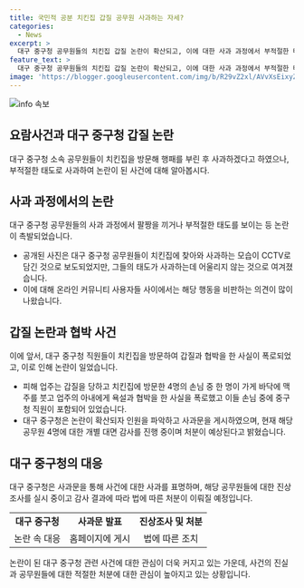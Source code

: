 ```yaml
---
title: 국민적 공분 치킨집 갑질 공무원 사과하는 자세?
categories:
  - News
excerpt: >
  대구 중구청 공무원들의 치킨집 갑질 논란이 확산되고, 이에 대한 사과 과정에서 부적절한 태도로 논란이 일고 있다. 온라인 커뮤니티에 갑질 공무원들의 사과를 비판하는 게시물이 올라오며 논란이 수그러들지 않았다. 사과 과정에서의 CCTV 영상을 공개한 뒤, 다수의 유저들이 해당 공무원들을 비판하는 댓글을 남기며 논란이 계속되고 있다. 이에 대구 중구청은 진상조사를 진행하고, 감사 결과에 따라 해당 공무원들에게 처분을 내릴 예정이라고 밝혀 논란이 계속되고 있다. (문단 요약)
feature_text: >
  대구 중구청 공무원들의 치킨집 갑질 논란이 확산되고, 이에 대한 사과 과정에서 부적절한 태도로 논란이 일고 있다. 온라인 커뮤니티에 갑질 공무원들의 사과를 비판하는 게시물이 올라오며 논란이 수그러들지 않았다. 사과 과정에서의 CCTV 영상을 공개한 뒤, 다수의 유저들이 해당 공무원들을 비판하는 댓글을 남기며 논란이 계속되고 있다. 이에 대구 중구청은 진상조사를 진행하고, 감사 결과에 따라 해당 공무원들에게 처분을 내릴 예정이라고 밝혀 논란이 계속되고 있다. (문단 요약)
image: 'https://blogger.googleusercontent.com/img/b/R29vZ2xl/AVvXsEixyZcFfHzMRdzZMjFBmAUKJYCLCGyLL1o632UiGVXcaFdKo_bkvkuCioo0uUKlGfBVcT3P84aROyZIXSBEx3Aw5nCQ3pTgDom1WDC4m8eifvWiAmWEEVb4x6G_l8C0QH225ldMjyaFvpxGEBGNO37VmDTDMHGhJPq73UglMfDca1-0aw/s1600/blogspot.png'
---
```


<p><img src="https://blogger.googleusercontent.com/img/b/R29vZ2xl/AVvXsEixyZcFfHzMRdzZMjFBmAUKJYCLCGyLL1o632UiGVXcaFdKo_bkvkuCioo0uUKlGfBVcT3P84aROyZIXSBEx3Aw5nCQ3pTgDom1WDC4m8eifvWiAmWEEVb4x6G_l8C0QH225ldMjyaFvpxGEBGNO37VmDTDMHGhJPq73UglMfDca1-0aw/s1600/blogspot.png" alt="info 속보" /></p>

<h2 data-ke-size="size26">요람사건과 대구 중구청 갑질 논란</h2>

<p data-ke-size="size16">대구 중구청 소속 공무원들이 치킨집을 방문해 행패를 부린 후 사과하겠다고 하였으나, 부적절한 태도로 사과하여 논란이 된 사건에 대해 알아봅시다.</p>

<h2 data-ke-size="size26">사과 과정에서의 논란</h2>

<p data-ke-size="size16">대구 중구청 공무원들의 사과 과정에서 팔짱을 끼거나 부적절한 태도를 보이는 등 논란이 촉발되었습니다.</p>

<ul>
  <li>공개된 사진은 대구 중구청 공무원들이 치킨집에 찾아와 사과하는 모습이 CCTV로 담긴 것으로 보도되었지만, 그들의 태도가 사과하는데 어울리지 않는 것으로 여겨졌습니다.</li>
  <li>이에 대해 온라인 커뮤니티 사용자들 사이에서는 해당 행동을 비판하는 의견이 많이 나왔습니다.</li>
</ul>

<h2 data-ke-size="size26">갑질 논란과 협박 사건</h2>

<p data-ke-size="size16">이에 앞서, 대구 중구청 직원들이 치킨집을 방문하여 갑질과 협박을 한 사실이 폭로되었고, 이로 인해 논란이 일었습니다.</p>

<ul>
  <li>피해 업주는 갑질을 당하고 치킨집에 방문한 4명의 손님 중 한 명이 가게 바닥에 맥주를 붓고 업주의 아내에게 욕설과 협박을 한 사실을 폭로했고 이들 손님 중에 중구청 직원이 포함되어 있었습니다.</li>
  <li>대구 중구청은 논란이 확산되자 인원을 파악하고 사과문을 게시하였으며, 현재 해당 공무원 4명에 대한 개별 대면 감사를 진행 중이며 처분이 예상된다고 밝혔습니다.</li>
</ul>

<h2 data-ke-size="size26">대구 중구청의 대응</h2>

<p data-ke-size="size16">대구 중구청은 사과문을 통해 사건에 대한 사과를 표명하며, 해당 공무원들에 대한 진상조사를 실시 중이고 감사 결과에 따라 법에 따른 처분이 이뤄질 예정입니다.</p>

<table>
  <tr>
    <td style="text-align: center; height: 17px;"><b>대구 중구청</b></td>
    <td style="text-align: center; height: 17px;"><b>사과문 발표</b></td>
    <td style="text-align: center; height: 17px;"><b>진상조사 및 처분</b></td>
  </tr>
  <tr>
    <td style="text-align: center; height: 17px;">논란 속 대응</td>
    <td style="text-align: center; height: 17px;">홈페이지에 게시</td>
    <td style="text-align: center; height: 17px;">법에 따른 조치</td>
  </tr>
</table>

<p data-ke-size="size16">논란이 된 대구 중구청 관련 사건에 대한 관심이 더욱 커지고 있는 가운데, 사건의 진실과 공무원들에 대한 적절한 처분에 대한 관심이 높아지고 있는 상황입니다.</p>

